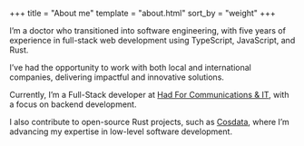 +++
title = "About me"
template = "about.html"
sort_by = "weight"
+++

I’m a doctor who transitioned into software engineering, with five years of experience in full-stack web development using TypeScript, JavaScript, and Rust.

I’ve had the opportunity to work with both local and international companies, delivering  impactful and innovative solutions.

Currently, I’m a Full-Stack developer at <a href="#">Had For Communications & IT</a>, with a focus on backend development.

I also contribute to open-source Rust projects, such as <a href="https://www.cosdata.io/" target="_blank">Cosdata</a>, where I’m advancing my expertise in low-level software development.
